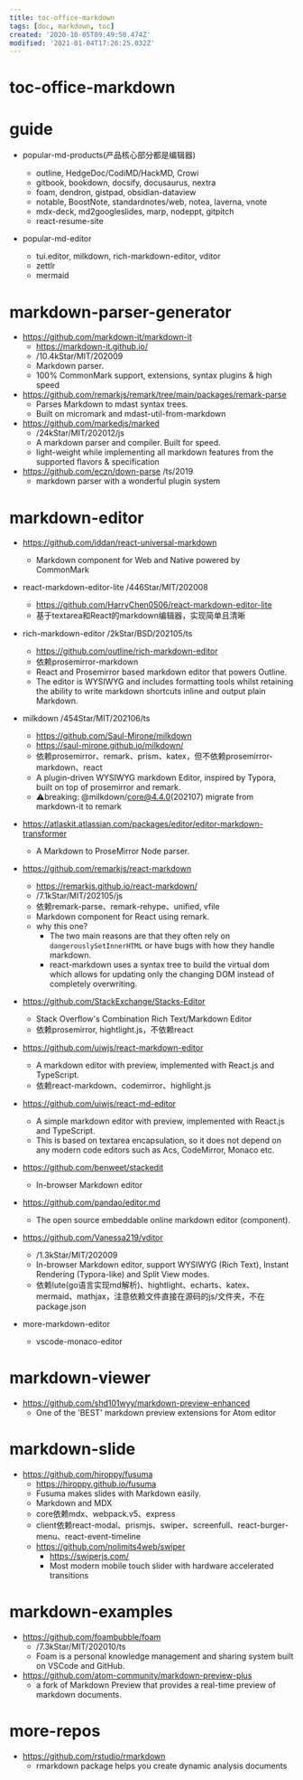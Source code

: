 ```yaml
---
title: toc-office-markdown
tags: [doc, markdown, toc]
created: '2020-10-05T09:49:50.474Z'
modified: '2021-01-04T17:26:25.032Z'
---
```


# toc-office-markdown

# guide
- popular-md-products(产品核心部分都是编辑器)
  - outline, HedgeDoc/CodiMD/HackMD, Crowi
  - gitbook, bookdown, docsify, docusaurus, nextra
  - foam, dendron, gistpad, obsidian-dataview
  - notable, BoostNote, standardnotes/web, notea, laverna, vnote
  - mdx-deck, md2googleslides, marp, nodeppt, gitpitch
  - react-resume-site

- popular-md-editor
  - tui.editor, milkdown, rich-markdown-editor, vditor
  - zettlr
  - mermaid
# markdown-parser-generator
- https://github.com/markdown-it/markdown-it
  - https://markdown-it.github.io/
  - /10.4kStar/MIT/202009
  - Markdown parser. 
  - 100% CommonMark support, extensions, syntax plugins & high speed
- https://github.com/remarkjs/remark/tree/main/packages/remark-parse
  - Parses Markdown to mdast syntax trees. 
  - Built on micromark and mdast-util-from-markdown
- https://github.com/markedjs/marked
  - /24kStar/MIT/202012/js
  - A markdown parser and compiler. Built for speed.
  - light-weight while implementing all markdown features from the supported flavors & specification
- https://github.com/eczn/down-parse /ts/2019
  - markdown parser with a wonderful plugin system
# markdown-editor
- https://github.com/iddan/react-universal-markdown
  - Markdown component for Web and Native powered by CommonMark

- react-markdown-editor-lite /446Star/MIT/202008
  - https://github.com/HarryChen0506/react-markdown-editor-lite
  - 基于textarea和React的markdown编辑器，实现简单且清晰
- rich-markdown-editor /2kStar/BSD/202105/ts
  - https://github.com/outline/rich-markdown-editor
  - 依赖prosemirror-markdown
  - React and Prosemirror based markdown editor that powers Outline.
  - The editor is WYSIWYG and includes formatting tools whilst retaining the ability to write markdown shortcuts inline and output plain Markdown.
- milkdown /454Star/MIT/202106/ts
  - https://github.com/Saul-Mirone/milkdown
  - https://saul-mirone.github.io/milkdown/
  - 依赖prosemirror、remark、prism、katex，但不依赖prosemirror-markdown、react
  - A plugin-driven WYSIWYG markdown Editor, inspired by Typora, built on top of prosemirror and remark.
  - ⚠️️breaking: @milkdown/core@4.4.0(202107) migrate from markdown-it to remark
- https://atlaskit.atlassian.com/packages/editor/editor-markdown-transformer
  - A Markdown to ProseMirror Node parser.

- https://github.com/remarkjs/react-markdown
  - https://remarkjs.github.io/react-markdown/
  - /7.1kStar/MIT/202105/js
  - 依赖remark-parse、remark-rehype、unified, vfile
  - Markdown component for React using remark.
  - why this one?
    - The two main reasons are that they often rely on `dangerouslySetInnerHTML` or have bugs with how they handle markdown. 
    - react-markdown uses a syntax tree to build the virtual dom which allows for updating only the changing DOM instead of completely overwriting.
- https://github.com/StackExchange/Stacks-Editor
  - Stack Overflow's Combination Rich Text/Markdown Editor
  - 依赖prosemirror, hightlight.js，不依赖react
- https://github.com/uiwjs/react-markdown-editor
  - A markdown editor with preview, implemented with React.js and TypeScript.
  - 依赖react-markdown、codemirror、highlight.js
- https://github.com/uiwjs/react-md-editor
  - A simple markdown editor with preview, implemented with React.js and TypeScript.
  - This is based on textarea encapsulation, so it does not depend on any modern code editors such as Acs, CodeMirror, Monaco etc.

- https://github.com/benweet/stackedit
  - In-browser Markdown editor
- https://github.com/pandao/editor.md
  - The open source embeddable online markdown editor (component).
- https://github.com/Vanessa219/vditor
  - /1.3kStar/MIT/202009
  - In-browser Markdown editor, support WYSIWYG (Rich Text), Instant Rendering (Typora-like) and Split View modes.
  - 依赖lute(go语言实现md解析)、hightlight、echarts、katex、mermaid、mathjax，注意依赖文件直接在源码的js/文件夹，不在package.json
- more-markdown-editor
  - vscode-monaco-editor
# markdown-viewer
- https://github.com/shd101wyy/markdown-preview-enhanced
  - One of the 'BEST' markdown preview extensions for Atom editor
# markdown-slide
- https://github.com/hiroppy/fusuma
  - https://hiroppy.github.io/fusuma
  - Fusuma makes slides with Markdown easily.
  - Markdown and MDX
  - core依赖mdx、webpack.v5、express
  - client依赖react-modal、prismjs、swiper、screenfull、react-burger-menu、react-event-timeline
  - https://github.com/nolimits4web/swiper
    - https://swiperjs.com/
    - Most modern mobile touch slider with hardware accelerated transitions
# markdown-examples
- https://github.com/foambubble/foam
  - /7.3kStar/MIT/202010/ts
  - Foam is a personal knowledge management and sharing system built on VSCode and GitHub.
- https://github.com/atom-community/markdown-preview-plus
  - a fork of Markdown Preview that provides a real-time preview of markdown documents.
# more-repos
- https://github.com/rstudio/rmarkdown
  - rmarkdown package helps you create dynamic analysis documents
